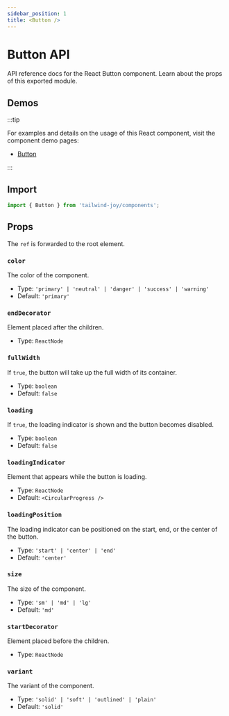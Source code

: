 ```yaml
---
sidebar_position: 1
title: <Button />
---
```


# Button API

API reference docs for the React Button component. Learn about the props of this exported module.

## Demos

:::tip

For examples and details on the usage of this React component, visit the component demo pages:

- [Button](../components/button)

:::

## Import

```jsx
import { Button } from 'tailwind-joy/components';
```

## Props

The `ref` is forwarded to the root element.

### `color`

The color of the component.

- Type: `'primary' | 'neutral' | 'danger' | 'success' | 'warning'`
- Default: `'primary'`

### `endDecorator`

Element placed after the children.

- Type: `ReactNode`

### `fullWidth`

If `true`, the button will take up the full width of its container.

- Type: `boolean`
- Default: `false`

### `loading`

If `true`, the loading indicator is shown and the button becomes disabled.

- Type: `boolean`
- Default: `false`

### `loadingIndicator`

Element that appears while the button is loading.

- Type: `ReactNode`
- Default: `<CircularProgress />`

### `loadingPosition`

The loading indicator can be positioned on the start, end, or the center of the button.

- Type: `'start' | 'center' | 'end'`
- Default: `'center'`

### `size`

The size of the component.

- Type: `'sm' | 'md' | 'lg'`
- Default: `'md'`

### `startDecorator`

Element placed before the children.

- Type: `ReactNode`

### `variant`

The variant of the component.

- Type: `'solid' | 'soft' | 'outlined' | 'plain'`
- Default: `'solid'`
